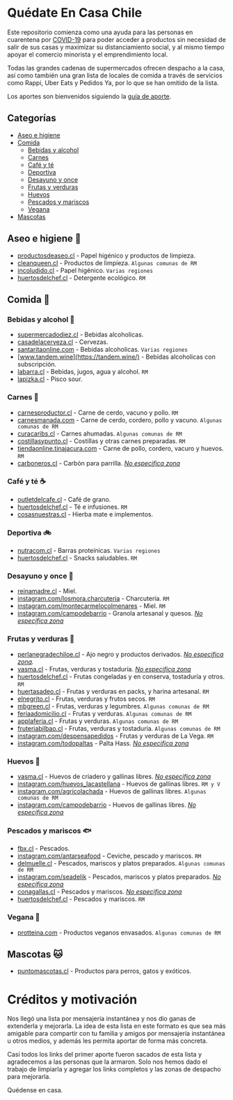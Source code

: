 # Quédate En Casa Chile

Este repositorio comienza como una ayuda para las personas en cuarentena por [COVID-19](https://www.minsal.cl/nuevo-coronavirus-2019-ncov/) para poder acceder a productos sin necesidad de salir de sus casas y maximizar su distanciamiento social, y al mismo tiempo apoyar el comercio minorista y el emprendimiento local.

Todas las grandes cadenas de supermercados ofrecen despacho a la casa, así como también una gran lista de locales de comida a través de servicios como Rappi, Uber Eats y Pedidos Ya, por lo que se han omitido de la lista. 

Los aportes son bienvenidos siguiendo la [guía de aporte](aportando.md).

## Categorías

* [Aseo e higiene](#aseo-e-higiene-)
* [Comida](#comida-)
  * [Bebidas y alcohol](#bebidas-y-alcohol-)
  * [Carnes](#carnes-)
  * [Café y té](#cafe-y-te-)
  * [Deportiva](#deportiva-)
  * [Desayuno y once](#desayuno-y-once-)
  * [Frutas y verduras](#frutas-y-verduras-)
  * [Huevos](#huevos-)
  * [Pescados y mariscos](#pescados-y-mariscos-)
  * [Vegana](#vegana-)
* [Mascotas](#mascotas-)

## Aseo e higiene 🧻

* [productosdeaseo.cl](http://www.productosdeaseo.cl) - Papel higénico y productos de limpieza.
* [cleanqueen.cl](http://www.cleanqueen.cl) - Productos de limpieza. `Algunas comunas de RM`
* [incoludido.cl](http://www.incoludido.cl) - Papel higénico. `Varias regiones`
* [huertosdelchef.cl](http://www.huertosdelchef.cl) - Detergente ecológico. `RM`

## Comida 🍲

### Bebidas y alcohol 🍷

* [supermercadodiez.cl](http://www.supermercadodiez.cl) - Bebidas alcoholicas.
* [casadelacerveza.cl](http://www.casadelacerveza.cl) - Cervezas.
* [santaritaonline.com](http://www.santaritaonline.com) - Bebidas alcoholicas. `Varias regiones`
* [www.tandem.wine](https://tandem.wine/) - Bebidas alcoholicas con subscripción.
* [labarra.cl](http://www.labarra.cl) - Bebidas, jugos, agua y alcohol. `RM`
* [lapizka.cl](http://www.lapizka.cl) - Pisco sour.

### Carnes 🥩

* [carnesproductor.cl](http://www.carnesproductor.cl) - Carne de cerdo, vacuno y pollo. `RM`
* [carnesmanada.com](http://www.carnesmanada.com) - Carne de cerdo, cordero, pollo y vacuno. `Algunas comunas de RM`
* [curacaribs.cl](http://www.curacaribs.cl) - Carnes ahumadas. `Algunas comunas de RM`
* [costillasypunto.cl](http://www.costillasypunto.cl) - Costillas y otras carnes preparadas. `RM`
* [tiendaonline.tinajacura.com](http://tiendaonline.tinajacura.com/) - Carne de pollo, cordero, vacuro y huevos. `RM`
* [carboneros.cl](http://www.carboneros.cl) - Carbón para parrilla. *[No especifica zona](aportando.md)*

### Café y té ☕

* [outletdelcafe.cl](http://www.outletdelcafe.cl) - Café de grano.
* [huertosdelchef.cl](http://www.huertosdelchef.cl) - Té e infusiones. `RM`
* [cosasnuestras.cl](https://www.cosasnuestras.cl/) - Hierba mate e implementos.

### Deportiva 🚲

* [nutracom.cl](http://www.nutracom.cl) - Barras proteínicas. `Varias regiones`
* [huertosdelchef.cl](http://www.huertosdelchef.cl) - Snacks saludables. `RM`

### Desayuno y once 🍯

* [reinamadre.cl](http://www.reinamadre.cl) - Miel. 
* [instagram.com/losmora.charcuteria](https://www.instagram.com/losmora.charcuteria) - Charcutería. `RM`
* [instagram.com/montecarmelocolmenares](https://www.instagram.com/montecarmelocolmenares) - Miel. `RM`
* [instagram.com/campodebarrio](https://www.instagram.com/campodebarrio) - Granola artesanal y quesos. *[No especifica zona](aportando.md)*

### Frutas y verduras 🥬

* [perlanegradechiloe.cl](http://www.perlanegradechiloe.cl) - Ajo negro y productos derivados. *[No especifica zona](aportando.md).*
* [vasma.cl](http://www.vasma.cl) - Frutas, verduras y tostaduría. *[No especifica zona](aportando.md)*
* [huertosdelchef.cl](http://www.huertosdelchef.cl) - Frutas congeladas y en conserva, tostaduría y otros. `RM`
* [huertasadeo.cl](http://www.huertasadeo.cl) - Frutas y verduras en packs, y harina artesanal. `RM`
* [elnegrito.cl](http://www.elnegrito.cl) - Frutas, verduras y frutos secos. `RM`
* [mbgreen.cl](http://www.mbgreen.cl) - Frutas, verduras y legumbres. `Algunas comunas de RM`
* [feriaadomicilio.cl](http://www.feriaadomicilio.cl) - Frutas y verduras. `Algunas comunas de RM`
* [applaferia.cl](http://www.applaferia.cl) - Frutas y verduras. `Algunas comunas de RM`
* [fruteriabilbao.cl](http://www.fruteriabilbao.cl) - Frutas, verduras y tostaduría. `Algunas comunas de RM`
* [instagram.com/despensapedidos](https://www.instagram.com/despensapedidos) - Frutas y verduras de La Vega. `RM`
* [instagram.com/todopaltas](https://www.instagram.com/todopaltas) - Palta Hass. *[No especifica zona](aportando.md)*

### Huevos 🥚

* [vasma.cl](http://www.vasma.cl) - Huevos de criadero y gallinas libres. *[No especifica zona](aportando.md)*
* [instagram.com/huevos_lacastellana](https://www.instagram.com/huevos_lacastellana) - Huevos de gallinas libres. `RM y V`
* [instagram.com/agricolachada](https://www.instagram.com/agricolachada) - Huevos de gallinas libres. `Algunas comunas de RM`
* [instagram.com/campodebarrio](https://www.instagram.com/campodebarrio) - Huevos de gallinas libres. *[No especifica zona](aportando.md)*

### Pescados y mariscos 🐟

* [fbx.cl](http://www.fbx.cl) - Pescados.
* [instagram.com/antarseafood](https://www.instagram.com/antarseafood) - Ceviche, pescado y mariscos. `RM`
* [delmuelle.cl](http://www.delmuelle.cl) - Pescados, mariscos y platos preparados. `Algunas comunas de RM`
* [instagram.com/seadelik](https://www.instagram.com/seadelik) - Pescados, mariscos y platos preparados. *[No especifica zona](aportando.md)*
* [conagallas.cl](http://www.conagallas.cl) - Pescados y mariscos. *[No especifica zona](aportando.md)*
* [huertosdelchef.cl](http://www.huertosdelchef.cl) - Pescados y mariscos. `RM`

### Vegana 🥗

* [protteina.com](http://www.protteina.com) - Productos veganos envasados. `Algunas comunas de RM`


## Mascotas 🐱

* [puntomascotas.cl](http://www.puntomascotas.cl) - Productos para perros, gatos y exóticos.

# Créditos y motivación

Nos llegó una lista por mensajería instantánea y nos dio ganas de extenderla y mejorarla. La idea de esta lista en este formato es que sea más amigable para compartir con tu familia y amigos por mensajería instantánea u otros medios, y además les permita aportar de forma más concreta.

Casi todos los links del primer aporte fueron sacados de esta lista y agradecemos a las personas que la armaron. Solo nos hemos dado el trabajo de limpiarla y agregar los links completos y las zonas de despacho para mejorarla.

Quédense en casa.